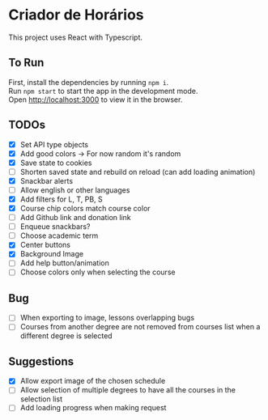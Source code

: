 # Criador de Horários

This project uses React with Typescript.

## To Run

First, install the dependencies by running `npm i`.\
Run `npm start` to start the app in the development mode.\
Open [http://localhost:3000](http://localhost:3000) to view it in the browser.

## TODOs

- [x] Set API type objects
- [x] Add good colors -> For now random it's random
- [X] Save state to cookies
- [ ] Shorten saved state and rebuild on reload (can add loading animation)
- [X] Snackbar alerts
- [ ] Allow english or other languages
- [X] Add filters for L, T, PB, S
- [X] Course chip colors match course color
- [ ] Add Github link and donation link
- [ ] Enqueue snackbars?
- [ ] Choose academic term
- [X] Center buttons
- [X] Background Image
- [ ] Add help button/animation
- [ ] Choose colors only when selecting the course

## Bug

- [ ] When exporting to image, lessons overlapping bugs
- [ ] Courses from another degree are not removed from courses list when a different degree is selected

## Suggestions

- [X] Allow export image of the chosen schedule
- [ ] Allow selection of multiple degrees to have all the courses in the selection list
- [ ] Add loading progress when making request